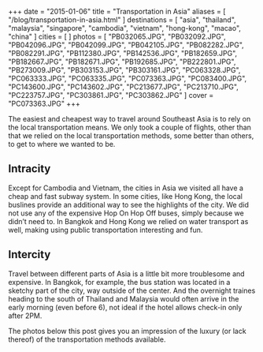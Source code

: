 +++
date    = "2015-01-06"
title   = "Transportation in Asia"
aliases = [ "/blog/transportation-in-asia.html" ]
destinations = [ "asia", "thailand", "malaysia", "singapore", "cambodia", "vietnam", "hong-kong", "macao", "china" ]
cities  = [ ]
photos  = [
  "PB032065.JPG", "PB032092.JPG", "PB042096.JPG", "PB042099.JPG", "PB042105.JPG", "PB082282.JPG", "PB082291.JPG",
  "PB112380.JPG", "PB142536.JPG", "PB182659.JPG", "PB182667.JPG", "PB182671.JPG", "PB192685.JPG", "PB222801.JPG",
  "PB273009.JPG", "PB303153.JPG", "PB303161.JPG", "PC063328.JPG", "PC063333.JPG", "PC063335.JPG", "PC073363.JPG",
  "PC083400.JPG", "PC143600.JPG", "PC143602.JPG", "PC213677.JPG", "PC213710.JPG", "PC223757.JPG", "PC303861.JPG",
  "PC303862.JPG"
]
cover = "PC073363.JPG"
+++

The easiest and cheapest way to travel around Southeast Asia is to rely on the local transportation means. We only took a couple of flights, other than that we relied on the local transportation methods, some better than others, to get to where we wanted to be.
<!--more-->
## Intracity
Except for Cambodia and Vietnam, the cities in Asia we visited all have a cheap and fast subway system. In some cities, like Hong Kong, the local buslines provide an additional way to see the highlights of the city. We did not use any of the expensive Hop On Hop Off buses, simply because we didn’t need to. In Bangkok and Hong Kong we relied on water transport as well, making using public transportation interesting and fun.

## Intercity
Travel between different parts of Asia is a little bit more troublesome and expensive. In Bangkok, for example, the bus station was located in a sketchy part of the city, way outside of the center. And the overnight traines heading to the south of Thailand and Malaysia would often arrive in the early morning (even before 6), not ideal if the hotel allows check-in only after 2PM.

The photos below this post gives you an impression of the luxury (or lack thereof) of the transportation methods available.